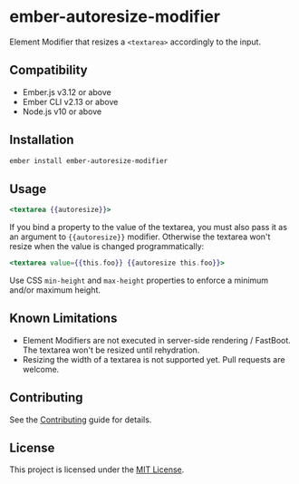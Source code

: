 ember-autoresize-modifier
==============================================================================

Element Modifier that resizes a `<textarea>` accordingly to the input.


Compatibility
------------------------------------------------------------------------------

* Ember.js v3.12 or above
* Ember CLI v2.13 or above
* Node.js v10 or above


Installation
------------------------------------------------------------------------------

```sh
ember install ember-autoresize-modifier
```


Usage
------------------------------------------------------------------------------

```hbs
<textarea {{autoresize}}>
```

If you bind a property to the value of the textarea, you must also pass it as
an argument to `{{autoresize}}` modifier. Otherwise the textarea won't resize
when the value is changed programmatically:

```hbs
<textarea value={{this.foo}} {{autoresize this.foo}}>
```

Use CSS `min-height` and `max-height` properties to enforce a minimum and/or
maximum height.


Known Limitations
------------------------------------------------------------------------------

- Element Modifiers are not executed in server-side rendering / FastBoot. The
  textarea won't be resized until rehydration.
- Resizing the width of a textarea is not supported yet. Pull requests are
  welcome.


Contributing
------------------------------------------------------------------------------

See the [Contributing](CONTRIBUTING.md) guide for details.


License
------------------------------------------------------------------------------

This project is licensed under the [MIT License](LICENSE.md).
